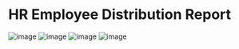 # HR Employee Distribution Report

![image](https://github.com/user-attachments/assets/940a9e25-0198-4a8e-ad1f-29ff8adfe5fb)
![image](https://github.com/user-attachments/assets/63b8a4c9-e64e-43ec-9d6f-d4b0425b3654)
![image](https://github.com/user-attachments/assets/583a01c2-c3f3-4fe6-9bef-099b8e4d2b44)
![image](https://github.com/user-attachments/assets/e9c45583-8717-4788-8970-f918f29f985f)


